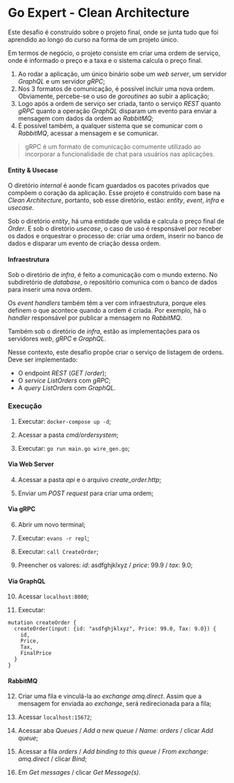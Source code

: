 # Go Expert - Clean Architecture

Este desafio é construído sobre o projeto final, onde se junta tudo que foi aprendido ao longo do curso na forma de um projeto único.

Em termos de negócio, o projeto consiste em criar uma ordem de serviço, onde é informado o preço e a taxa e o sistema calcula o preço final.

1. Ao rodar a aplicação, um único binário sobe um _web server_, um servidor _GraphQL_ e um servidor _gRPC_;
2. Nos 3 formatos de comunicação, é possível incluir uma nova ordem. Obviamente, percebe-se o uso de _goroutines_ ao subir a aplicação;
3. Logo após a ordem de serviço ser criada, tanto o serviço _REST_ quanto _gRPC_ quanto a operação _GraphQL_ disparam um evento para enviar a mensagem com dados da ordem ao _RabbitMQ_;
4. É possível também, a qualquer sistema que se comunicar com o _RabbitMQ_, acessar a mensagem e se comunicar.

> gRPC é um formato de comunicação comumente utilizado ao incorporar a funcionalidade de chat para usuários nas aplicações.

#### Entity & Usecase

O diretório _internal_ é aonde ficam guardados os pacotes privados que compõem o coração da aplicação. Esse projeto é construído com base na _Clean Architecture_, portanto, sob esse diretório, estão: _entity_, _event_, _infra_ e _usecase_.

Sob o diretório _entity_, há uma entidade que valida e calcula o preço final de _Order_. E sob o diretório _usecase_, o caso de uso é responsável por receber os dados e orquestrar o processo de: criar uma ordem, inserir no banco de dados e disparar um evento de criação dessa ordem.

#### Infraestrutura

Sob o diretório de _infra_, é feito a comunicação com o mundo externo. No subdiretório de _database_, o repositório comunica com o banco de dados para inserir uma nova ordem.

Os _event handlers_ também têm a ver com infraestrutura, porque eles definem o que acontece quando a ordem é criada. Por exemplo, há o _handler_ responsável por publicar a mensagem no _RabbitMQ_.

Também sob o diretório de _infra_, estão as implementações para os servidores _web_, _gRPC_ e _GraphQL_.

Nesse contexto, este desafio propõe criar o serviço de listagem de ordens. Deve ser implementado:

- O endpoint _REST_ (_GET_ /_order_);
- O _service_ _ListOrders_ com _gRPC_;
- A _query_ _ListOrders_ com _GraphQL_.

### Execução

1. Executar: `docker-compose up -d`;

2. Acessar a pasta _cmd/ordersystem_;

3. Executar: `go run main.go wire_gen.go`;

#### Via Web Server

4. Acessar a pasta _api_ e o arquivo _create_order.http_;

5. Enviar um _POST request_ para criar uma ordem;

#### Via gRPC

6. Abrir um novo terminal;

7. Executar: `evans -r repl`;

8. Executar: `call CreateOrder`;

9. Preencher os valores: _id_: asdfghjklxyz / _price_: 99.9 / _tax_: 9.0;

#### Via GraphQL

10. Acessar `localhost:8080`;

11. Executar:

```
mutation createOrder {
  createOrder(input: {id: "asdfghjklxyz", Price: 99.0, Tax: 9.0}) {
    id,
    Price,
    Tax,
    FinalPrice
  }
}
```

#### RabbitMQ

12. Criar uma fila e vinculá-la ao _exchange amq.direct_. Assim que a mensagem for enviada ao _exchange_, será redirecionada para a fila;

13. Acessar `localhost:15672`;

14. Acessar aba _Queues_ / _Add a new queue_ / _Name: orders_ / clicar _Add queue_;

15. Acessar a fila _orders_ / _Add binding to this queue_ / _From exchange: amq.direct_ / clicar _Bind_;

16. Em _Get messages_ / clicar _Get Message(s)_.
